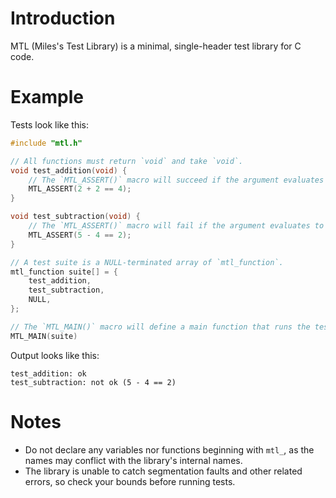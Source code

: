 # Introduction

MTL (Miles's Test Library) is a minimal, single-header test library for C code.

# Example

Tests look like this:

```c
#include "mtl.h"

// All functions must return `void` and take `void`.
void test_addition(void) {
	// The `MTL_ASSERT()` macro will succeed if the argument evaluates to true.
	MTL_ASSERT(2 + 2 == 4);
}

void test_subtraction(void) {
	// The `MTL_ASSERT()` macro will fail if the argument evaluates to false.
	MTL_ASSERT(5 - 4 == 2);
}

// A test suite is a NULL-terminated array of `mtl_function`.
mtl_function suite[] = {
	test_addition,
	test_subtraction,
	NULL,
};

// The `MTL_MAIN()` macro will define a main function that runs the tests.
MTL_MAIN(suite)
```

Output looks like this:

```
test_addition: ok
test_subtraction: not ok (5 - 4 == 2)
```

# Notes

- Do not declare any variables nor functions beginning with `mtl_`, as the
  names may conflict with the library's internal names.
- The library is unable to catch segmentation faults and other related errors,
  so check your bounds before running tests.
